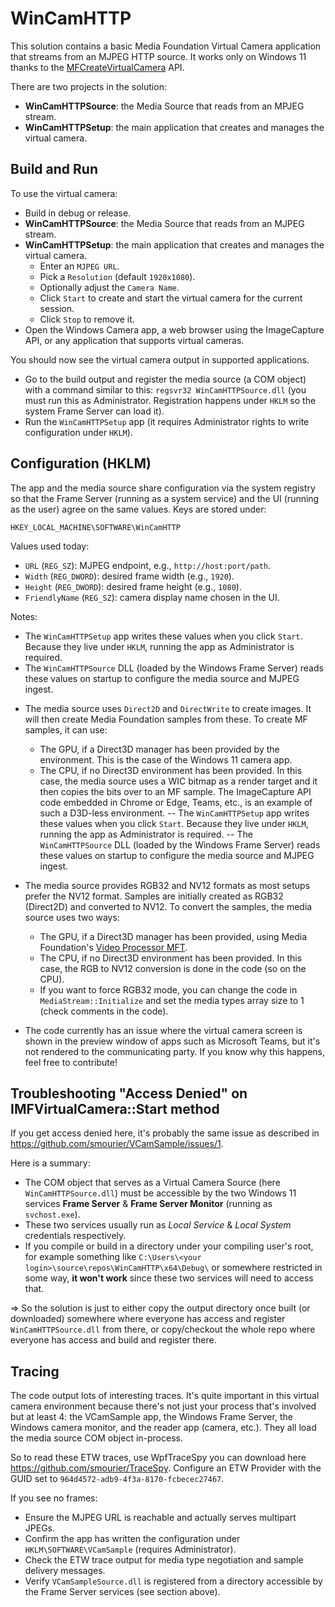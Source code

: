 # WinCamHTTP
This solution contains a basic Media Foundation Virtual Camera application that streams from an MJPEG HTTP source. It works only on Windows 11 thanks to the [MFCreateVirtualCamera](https://learn.microsoft.com/en-us/windows/win32/api/mfvirtualcamera/nf-mfvirtualcamera-mfcreatevirtualcamera) API.

There are two projects in the solution:

* **WinCamHTTPSource**: the Media Source that reads from an MPJEG stream.
* **WinCamHTTPSetup**: the main application that creates and manages the virtual camera.

## Build and Run

To use the virtual camera:

* Build in debug or release.
* **WinCamHTTPSource**: the Media Source that reads from an MJPEG stream.
* **WinCamHTTPSetup**: the main application that creates and manages the virtual camera.
  - Enter an `MJPEG URL`.
  - Pick a `Resolution` (default `1920x1080`).
  - Optionally adjust the `Camera Name`.
  - Click `Start` to create and start the virtual camera for the current session.
  - Click `Stop` to remove it.
* Open the Windows Camera app, a web browser using the ImageCapture API, or any application that supports virtual cameras.

You should now see the virtual camera output in supported applications.
* Go to the build output and register the media source (a COM object) with a command similar to this: `regsvr32 WinCamHTTPSource.dll` (you must run this as Administrator. Registration happens under `HKLM` so the system Frame Server can load it).
* Run the `WinCamHTTPSetup` app (it requires Administrator rights to write configuration under `HKLM`).

## Configuration (HKLM)

The app and the media source share configuration via the system registry so that the Frame Server (running as a system service) and the UI (running as the user) agree on the same values. Keys are stored under:

`HKEY_LOCAL_MACHINE\SOFTWARE\WinCamHTTP`

Values used today:

- `URL` (`REG_SZ`): MJPEG endpoint, e.g., `http://host:port/path`.
- `Width` (`REG_DWORD`): desired frame width (e.g., `1920`).
- `Height` (`REG_DWORD`): desired frame height (e.g., `1080`).
- `FriendlyName` (`REG_SZ`): camera display name chosen in the UI.

Notes:

- The `WinCamHTTPSetup` app writes these values when you click `Start`. Because they live under `HKLM`, running the app as Administrator is required.
- The `WinCamHTTPSource` DLL (loaded by the Windows Frame Server) reads these values on startup to configure the media source and MJPEG ingest.
* The media source uses `Direct2D` and `DirectWrite` to create images. It will then create Media Foundation samples from these. To create MF samples, it can use:
  * The GPU, if a Direct3D manager has been provided by the environment. This is the case of the Windows 11 camera app.
  * The CPU, if no Direct3D environment has been provided. In this case, the media source uses a WIC bitmap as a render target and it then copies the bits over to an MF sample. The ImageCapture API code embedded in Chrome or Edge, Teams, etc., is an example of such a D3D-less environment.
-- The `WinCamHTTPSetup` app writes these values when you click `Start`. Because they live under `HKLM`, running the app as Administrator is required.
-- The `WinCamHTTPSource` DLL (loaded by the Windows Frame Server) reads these values on startup to configure the media source and MJPEG ingest.
* The media source provides RGB32 and NV12 formats as most setups prefer the NV12 format. Samples are initially created as RGB32 (Direct2D) and converted to NV12. To convert the samples, the media source uses two ways:
  * The GPU, if a Direct3D manager has been provided, using Media Foundation's [Video Processor MFT](https://learn.microsoft.com/en-us/windows/win32/medfound/video-processor-mft).
  * The CPU, if no Direct3D environment has been provided. In this case, the RGB to NV12 conversion is done in the code (so on the CPU).
  * If you want to force RGB32 mode, you can change the code in `MediaStream::Initialize` and set the media types array size to 1 (check comments in the code).

* The code currently has an issue where the virtual camera screen is shown in the preview window of apps such as Microsoft Teams, but it's not rendered to the communicating party. If you know why this happens, feel free to contribute!

## Troubleshooting "Access Denied" on IMFVirtualCamera::Start method
If you get access denied here, it's probably the same issue as described in https://github.com/smourier/VCamSample/issues/1.

Here is a summary:

* The COM object that serves as a Virtual Camera Source (here `WinCamHTTPSource.dll`) must be accessible by the two Windows 11 services **Frame Server** & **Frame Server Monitor** (running as `svchost.exe`).
* These two services usually run as *Local Service* & *Local System* credentials respectively.
* If you compile or build in a directory under your compiling user's root, for example something like `C:\Users\<your login>\source\repos\WinCamHTTP\x64\Debug\` or somewhere restricted in some way, **it won't work** since these two services will need to access that.

=> So the solution is just to either copy the output directory once built (or downloaded) somewhere where everyone has access and register `WinCamHTTPSource.dll` from there, or copy/checkout the whole repo where everyone has access and build and register there.

## Tracing

The code output lots of interesting traces. It's quite important in this virtual camera environment because there's not just your process that's involved but at least 4: the VCamSample app, the Windows Frame Server, the Windows camera monitor, and the reader app (camera, etc.). They all load the media source COM object in-process.

So to read these ETW traces, use WpfTraceSpy you can download here https://github.com/smourier/TraceSpy. Configure an ETW Provider with the GUID set to `964d4572-adb9-4f3a-8170-fcbecec27467`.

If you see no frames:

- Ensure the MJPEG URL is reachable and actually serves multipart JPEGs.
- Confirm the app has written the configuration under `HKLM\SOFTWARE\VCamSample` (requires Administrator).
- Check the ETW trace output for media type negotiation and sample delivery messages.
- Verify `VCamSampleSource.dll` is registered from a directory accessible by the Frame Server services (see section above).
